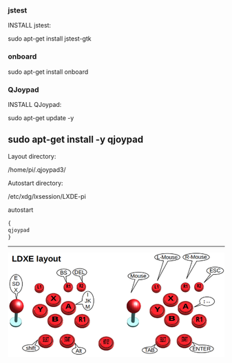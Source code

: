 

### jstest ###

INSTALL jstest:

sudo apt-get install jstest-gtk

### onboard ###

sudo apt-get install onboard

### QJoypad ###

INSTALL QJoypad:

sudo apt-get update -y

sudo apt-get install -y qjoypad
---------------------------------------------------
Layout directory:

  /home/pi/.qjoypad3/

Autostart directory:

/etc/xdg/lxsession/LXDE-pi

autostart
```
{
qjoypad
}
``` 
---------------------------------------------------


![JoystickLayout.png](JoystickLayout.png)




